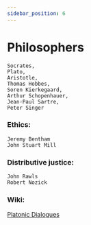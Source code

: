 ```yaml
---
sidebar_position: 6
---
```


# Philosophers

```
Socrates, 
Plato, 
Aristotle, 
Thomas Hobbes, 
Soren Kierkegaard, 
Arthur Schopenhauer, 
Jean-Paul Sartre, 
Peter Singer
```

### Ethics:
```
Jeremy Bentham
John Stuart Mill
```

### Distributive justice:
```
John Rawls
Robert Nozick
```

### Wiki:

[Platonic Dialogues](https://en.wikipedia.org/wiki/Socratic_dialogue#Platonic_dialogues)







